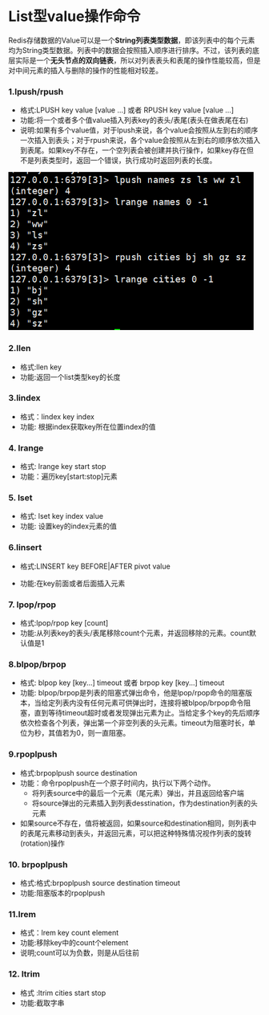 # List型value操作命令

​	Redis存储数据的Value可以是一个**String列表类型数据**，即该列表中的每个元素均为String类型数据。列表中的数据会按照插入顺序进行排序。不过，该列表的底层实际是一个**无头节点的双向链表**，所以对列表表头和表尾的操作性能较高，但是对中间元素的插入与删除的操作的性能相对较差。



### 1.lpush/rpush

- 格式:LPUSH key value [value ...] 或者 RPUSH key value [value ...]
- 功能:将一个或者多个值value插入列表key的表头/表尾(表头在做表尾在右)
- 说明:如果有多个value值，对于lpush来说，各个value会按照从左到右的顺序一次插入到表头；对于rpush来说，各个value会按照从左到右的顺序依次插入到表尾。如果key不存在，一个空列表会被创建并执行操作，如果key存在但不是列表类型时，返回一个错误，执行成功时返回列表的长度。

![image-20221210215134735](https://raw.githubusercontent.com/bigshcool/myPic/main/image-20221210215134735.png)



### 2.llen

- 格式:llen key
- 功能:返回一个list类型key的长度



### 3.lindex

- 格式：lindex key index
- 功能: 根据index获取key所在位置index的值



### 4. lrange

- 格式: lrange key start stop 
- 功能：遍历key[start:stop]元素



### 5. lset

- 格式: lset key index value
- 功能: 设置key的index元素的值



### 6.linsert

- 格式:LINSERT key BEFORE|AFTER pivot value

- 功能:在key前面或者后面插入元素



### 7. lpop/rpop

- 格式:lpop/rpop key [count]
- 功能:从列表key的表头/表尾移除count个元素，并返回移除的元素。count默认值是1



### 8.blpop/brpop

- 格式: blpop key [key...] timeout 或者 brpop key [key...] timeout
- 功能: blpop/brpop是列表的阻塞式弹出命令，他是lpop/rpop命令的阻塞版本，当给定列表内没有任何元素可供弹出时，连接将被blpop/brpop命令阻塞，直到等待timeout超时或者发现弹出元素为止。当给定多个key的先后顺序依次检查各个列表，弹出第一个非空列表的头元素。timeout为阻塞时长，单位为秒，其值若为0，则一直阻塞。



###  9.rpoplpush

- 格式:brpoplpush source destination 
- 功能：命令rpoplpush在一个原子时间内，执行以下两个动作。
  - 将列表source中的最后一个元素（尾元素）弹出，并且返回给客户端
  - 将source弹出的元素插入到列表desstination，作为destination列表的头元素
- 如果source不存在，值将被返回，如果source和destination相同，则列表中的表尾元素移动到表头，并返回元素，可以把这种特殊情况视作列表的旋转(rotation)操作



### 10. brpoplpush

- 格式:格式:brpoplpush source destination timeout
- 功能:阻塞版本的rpoplpush



### 11.lrem

- 格式：lrem key count element
- 功能:移除key中的count个element 
- 说明;count可以为负数，则是从后往前



### 12. ltrim

- 格式 :ltrim cities start stop
- 功能:截取字串